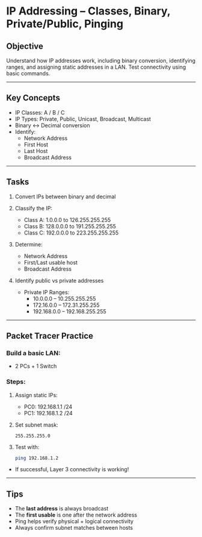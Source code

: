 # IP Addressing – Classes, Binary, Private/Public, Pinging

## Objective  
Understand how IP addresses work, including binary conversion, identifying ranges, and assigning static addresses in a LAN. Test connectivity using basic commands.

---

## Key Concepts

- IP Classes: A / B / C  
- IP Types: Private, Public, Unicast, Broadcast, Multicast  
- Binary ↔ Decimal conversion  
- Identify:
  - Network Address
  - First Host
  - Last Host
  - Broadcast Address

---

## Tasks

1. Convert IPs between binary and decimal


2. Classify the IP:
   - Class A: 1.0.0.0 to 126.255.255.255  
   - Class B: 128.0.0.0 to 191.255.255.255  
   - Class C: 192.0.0.0 to 223.255.255.255
  
 
3. Determine:
   - Network Address  
   - First/Last usable host  
   - Broadcast Address
  

4. Identify public vs private addresses  
   - Private IP Ranges:  
     - 10.0.0.0 – 10.255.255.255  
     - 172.16.0.0 – 172.31.255.255  
     - 192.168.0.0 – 192.168.255.255  

---

## Packet Tracer Practice

### Build a basic LAN:
- 2 PCs + 1 Switch

### Steps:
1. Assign static IPs:
   - PC0: 192.168.1.1 /24  
   - PC1: 192.168.1.2 /24

2. Set subnet mask:
   ```
   255.255.255.0
   ```

3. Test with:
   ```bash
   ping 192.168.1.2
   ```

- If successful, Layer 3 connectivity is working!

---

##  Tips

- The **last address** is always broadcast  
- The **first usable** is one after the network address  
- Ping helps verify physical + logical connectivity  
- Always confirm subnet matches between hosts

